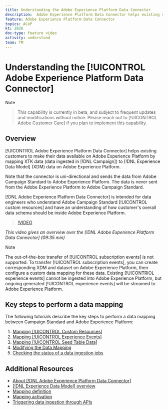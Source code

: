 ```yaml
---
title: Understanding the Adobe Experience Platform Data Connector
description:  Adobe Experience Platform Data Connector helps existing customers to make their data available on Adobe Experience Platform by mapping XTK data (data ingested in Campaign) to Experience Data Model (XDM) data on Adobe Experience Platform.
feature: Adobe Experience Platform Data Connector
topics: ACoP
kt: 2826
doc-type: feature video
activity: understand
team: TM
---
```


# Understanding the [!UICONTROL Adobe Experience Platform Data Connector]

>[!NOTE]
>
>>This capability is currently in beta, and subject to frequent updates and modifications without notice.
>Please reach out to [!UICONTROL Adobe Customer Care] if you plan to implement this capability.

## Overview

[!UICONTROL Adobe Experience Platform Data Connector] helps existing customers to make their data available on Adobe Experience Platform by mapping XTK data (data ingested in [!DNL Campaign]) to [!DNL Experience Data Model] (XDM) data on Adobe Experience Platform.

Note that the connector is uni-directional and sends the data from Adobe Campaign Standard to Adobe Experience Platform. The data is never sent from the Adobe Experience Platform to Adobe Campaign Standard.

[!DNL Adobe Experience Platform Data Connector] is intended for data engineers who understand Adobe Campaign Standard [!UICONTROL custom resources] and have an understanding of how customer's overall data schema should be inside Adobe Experience Platform.

>[!VIDEO](https://video.tv.adobe.com/v/27304?quality=12)

*This video gives an overview over the [!DNL Adobe Experience Platform Data Connector] (09:35 min)*

>[!NOTE]
>
>The out-of-the-box transfer of [!UICONTROL subscription events] is not supported. To transfer [!UICONTROL subscription events], you can create corresponding XDM and dataset on Adobe Experience Platform, then configure a custom data mapping for these data.
>Existing [!UICONTRIOL experience events] cannot be ingested into Adobe Experience Platform, but ongoing generated [!UICONTROL experience events] will be streamed to Adobe Experience Platform.

## Key steps to perform a data mapping

The following tutorials describe the key steps to perform a data mapping between Campaign Standard and Adobe Experience Platform:

1. [Mapping [!UICONTROL Custom Resources]](/help/acs/administrating/adobe-experience-platform-data-connector/mapping-custom-resources.md)
2. [Mapping [!UICONTROL Experience Events]](/help/acs/administrating/adobe-experience-platform-data-connector/mapping-experience-events.md)
3. [Mapping [!UICONTROL Seed Table Data]](/help/acs/administrating/adobe-experience-platform-data-connector/mapping-seed-table-data.md)
4. [Modifying the Data Mapping](/help/acs/administrating/adobe-experience-platform-data-connector/modifying-data-mapping.md)
5. [Checking the status of a data ingestion jobs](/help/acs/administrating/adobe-experience-platform-data-connector/checking-status-of-data-ingestion-jobs.md)

## Additional Resources

* [About [!DNL Adobe Experience Platform Data Connector]](https://docs.adobe.com/content/help/en/campaign-standard/using/administrating/mapping-campaign-and-aep-data/aep-about-data-connector.html)
* [[!DNL Experience Data Model] overview](https://docs.adobe.com/content/help/en/campaign-standard/using/administrating/mapping-campaign-and-aep-data/aep-data-model-overview.html)
* [Mapping definition](https://docs.adobe.com/content/help/en/campaign-standard/using/administrating/mapping-campaign-and-aep-data/aep-mapping-definition.html)
* [Mapping activation](https://docs.adobe.com/content/help/en/campaign-standard/using/administrating/mapping-campaign-and-aep-data/aep-mapping-activation.html)
* [Triggering data ingestion through APIs](https://docs.adobe.com/content/help/en/campaign-standard/using/administrating/mapping-campaign-and-aep-data/aep-triggering-data-ingestion.html)
